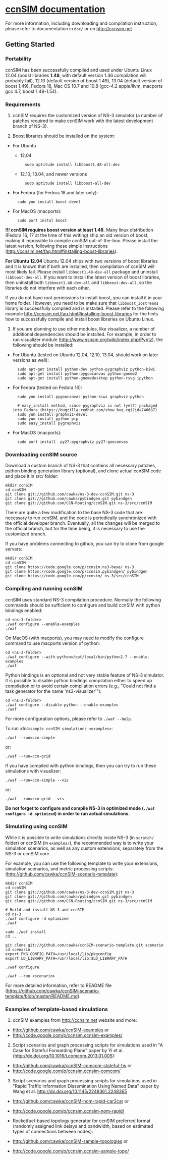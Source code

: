 [ccnSIM documentation](http://ccnsim.net)
=========================================

For more information, including downloading and compilation instruction, please refer to documentation in ``doc/`` or on http://ccnsim.net

Getting Started
---------------

### Portability

ccnSIM has been successfully compiled and used under Ubuntu Linux 12.04 (boost libraries **1.48**, with default version 1.46 compilation will probably fail), 12.10 (default version of boost 1.49), 13.04 (default version of boost 1.49), Fedora 18, Mac OS 10.7 and 10.8 (gcc-4.2 apple/llvm, macports gcc 4.7, boost 1.49-1.54).

### Requirements

1. ccnSIM requires the customized version of NS-3 simulator (a number of patches required to make ccnSIM work with the latest development branch of NS-3).

2. Boost libraries should be installed on the system:

  * For Ubuntu
  
    * 12.04
  
            sudo aptitude install libboost1.48-all-dev
  
    * 12.10, 13.04, and newer versions
  
            sudo aptitude install libboost-all-dev
  
  * For Fedora (for Fedora 18 and later only):
  
          sudo yum install boost-devel
  
  * For MacOS (macports):
  
          sudo port instal boost

  **!!! ccnSIM requires boost version at least 1.48.**   Many linux distribution (Fedora 16, 17 at the time of this writing) ship an old version of boost, making it impossible to compile ccnSIM out-of-the-box.  Please install the latest version, following these simple instructions (http://ccnsim.net/faq.html#installing-boost-libraries).

  **For Ubuntu 12.04**  Ubuntu 12.04 ships with two versions of boost libraries and it is known that if both are installed, then compilation of ccnSIM will most likely fail.  Please install ``libboost1.48-dev-all`` package and uninstall ``libboost-dev-all``.  If you want to install the latest version of boost libraries, then uninstall both ``libboost1.48-dev-all`` and ``libboost-dev-all``, so the libraries do not interfere with each other.

  If you do not have root permissions to install boost, you can install it in your home folder.  However, you need to be make sure that `libboost_iostreams` library is successfully compiled and is installed.  Please refer to the following example http://ccnsim.net/faq.html#installing-boost-libraries for the hints how to successfully compile and install boost libraries on Ubuntu Linux.

3. If you are planning to use other modules, like visualizer, a number of additional dependencies should be installed.  For example, in
order to run visualizer module (http://www.nsnam.org/wiki/index.php/PyViz), the following should be installed:

  * For Ubuntu (tested on Ubuntu 12.04, 12.10, 13.04, should work on later versions as well):
  
          sudo apt-get install python-dev python-pygraphviz python-kiwi
          sudo apt-get install python-pygoocanvas python-gnome2
          sudo apt-get install python-gnomedesktop python-rsvg ipython
  
  * For Fedora (tested on Fedora 16):
  
          sudo yum install pygoocanvas python-kiwi graphviz-python
  
          # easy_install method, since pygraphviz is not (yet?) packaged into Fedora (https://bugzilla.redhat.com/show_bug.cgi?id=740687)
          sudo yum install graphviz-devel
          sudo yum install python-pip
          sudo easy_install pygraphviz
  
  * For MacOS (macports):
  
          sudo port install  py27-pygraphviz py27-goocanvas

### Downloading ccnSIM source

Download a custom branch of NS-3 that contains all necessary patches, python binding generation library (optional), and clone actual ccnSIM code and place it in src/ folder:

    mkdir ccnSIM
    cd ccnSIM
    git clone git://github.com/cawka/ns-3-dev-ccnSIM.git ns-3
    git clone git://github.com/cawka/pybindgen.git pybindgen
    git clone git://github.com/CCN-Routing/ccnSIM.git ns-3/src/ccnSIM

There are quite a few modification to the base NS-3 code that are necessary to run ccnSIM, and the code is periodically synchronized with the official developer branch.  Eventually, all the changes will be merged to the official branch, but for the time being, it is necessary to use the customized branch.

If you have problems connecting to github, you can try to clone from google servers:

    mkdir ccnSIM
    cd ccnSIM
    git clone https://code.google.com/p/ccnsim.ns3-base/ ns-3
    git clone https://code.google.com/p/ccnsim.pybindgen/ pybindgen
    git clone https://code.google.com/p/ccnsim/ ns-3/src/ccnSIM

### Compiling and running ccnSIM

ccnSIM uses standard NS-3 compilation procedure.  Normally the following commands should be sufficient to configure and build ccnSIM with python bindings enabled:

    cd <ns-3-folder>
    ./waf configure --enable-examples
    ./waf

On MacOS (with macports), you may need to modify the configure command to use macports version of python:

    cd <ns-3-folder>
    ./waf configure --with-python=/opt/local/bin/python2.7 --enable-examples
    ./waf

Python bindings is an optional and not very stable feature of NS-3 simulator.  It is possible to disable python bindings compilation either to speed up compilation or to avoid certain compilation errors (e.g., "Could not find a task generator for the name 'ns3-visualizer'"):

    cd <ns-3-folder>
    ./waf configure --disable-python --enable-examples
    ./waf

For more configuration options, please refer to ``./waf --help``.

To run :doc:`sample ccnSIM simulations <examples>`:

    ./waf --run=ccn-simple

or:

    ./waf --run=ccn-grid

If you have compiled with python bindings, then you can try to run these simulations with visualizer:

    ./waf --run=ccn-simple --vis

or:

    ./waf --run=ccn-grid --vis

**Do not forget to configure and compile NS-3 in optimized mode (``./waf configure -d optimized``) in order to run actual simulations.**


### Simulating using ccnSIM

While it is possible to write simulations directly inside NS-3 (in ``scratch/`` folder) or ccnSIM (in ``examples/``), the recommended way is to write your simulation scenarios, as well as any custom extensions, separately from the NS-3 or ccnSIM core.

For example, you can use the following template to write your extensions, simulation scenarios, and metric processing scripts: (http://github.com/cawka/ccnSIM-scenario-template):

    mkdir ccnSIM
    cd ccnSIM
    git clone git://github.com/cawka/ns-3-dev-ccnSIM.git ns-3
    git clone git://github.com/cawka/pybindgen.git pybindgen
    git clone git://github.com/CCN-Routing/ccnSIM.git ns-3/src/ccnSIM
    
    # Build and install NS-3 and ccnSIM
    cd ns-3
    ./waf configure -d optimized
    ./waf
    
    sudo ./waf install
    cd ..
    
    git clone git://github.com/cawka/ccnSIM-scenario-template.git scenario
    cd scenario
    export PKG_CONFIG_PATH=/usr/local/lib/pkgconfig
    export LD_LIBRARY_PATH=/usr/local/lib:$LD_LIBRARY_PATH
    
    ./waf configure
    
    ./waf --run <scenario>

For more detailed information, refer to README file (https://github.com/cawka/ccnSIM-scenario-template/blob/master/README.md).

### Examples of template-based simulations

1. ccnSIM examples from http://ccnsim.net website and more:

- http://github.com/cawka/ccnSIM-examples or
- http://code.google.com/p/ccnsim.ccnsim-examples/

2. Script scenarios and graph processing scripts for simulations used in "A Case for Stateful Forwarding Plane" paper by Yi et al. (http://dx.doi.org/10.1016/j.comcom.2013.01.005):

- http://github.com/cawka/ccnSIM-comcom-stateful-fw or
- http://code.google.com/p/ccnsim.ccnsim-comcom/

3. Script scenarios and graph processing scripts for simulations used in "Rapid Traffic Information Dissemination Using Named Data" paper by Wang et al. http://dx.doi.org/10.1145/2248361.2248365

- http://github.com/cawka/ccnSIM-nom-rapid-car2car or
- http://code.google.com/p/ccnsim.ccnsim-nom-rapid/

- Rocketfuel-based topology generator for ccnSIM preferred format (randomly assigned link delays and bandwidth, based on estimated types of connections between nodes):

- http://github.com/cawka/ccnSIM-sample-topologies or
- http://code.google.com/p/ccnsim.ccnsim-sample-topo/

